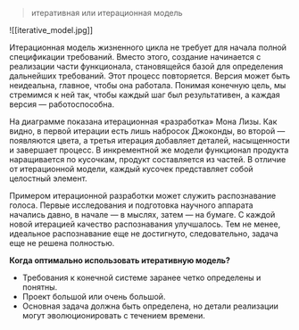 > итеративная или итерационная модель

![[iterative_model.jpg]]
  
Итерационная модель жизненного цикла не требует для начала полной спецификации требований. Вместо этого, создание начинается с реализации части функционала, становящейся базой для определения дальнейших требований. Этот процесс повторяется. Версия может быть неидеальна, главное, чтобы она работала. Понимая конечную цель, мы стремимся к ней так, чтобы каждый шаг был результативен, а каждая версия — работоспособна.

На диаграмме показана итерационная «разработка» Мона Лизы. Как видно, в первой итерации есть лишь набросок Джоконды, во второй — появляются цвета, а третья итерация добавляет деталей, насыщенности и завершает процесс. В инкрементной же модели функционал продукта наращивается по кусочкам, продукт составляется из частей. В отличие от итерационной модели, каждый кусочек представляет собой целостный элемент.  
  
Примером итерационной разработки может служить распознавание голоса. Первые исследования и подготовка научного аппарата начались давно, в начале — в мыслях, затем — на бумаге. С каждой новой итерацией качество распознавания улучшалось. Тем не менее, идеальное распознавание еще не достигнуто, следовательно, задача еще не решена полностью.

**Когда оптимально использовать итеративную модель?**  

- Требования к конечной системе заранее четко определены и понятны.
- Проект большой или очень большой.
- Основная задача должна быть определена, но детали реализации могут эволюционировать с течением времени.